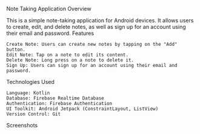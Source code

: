 Note Taking Application
Overview

This is a simple note-taking application for Android devices. It allows users to create, edit, and delete notes, as well as sign up for an account using their email and password.
Features

    Create Note: Users can create new notes by tapping on the "Add" button.
    Edit Note: Tap on a note to edit its content.
    Delete Note: Long press on a note to delete it.
    Sign Up: Users can sign up for an account using their email and password.

Technologies Used

    Language: Kotlin
    Database: Firebase Realtime Database
    Authentication: Firebase Authentication
    UI Toolkit: Android Jetpack (ConstraintLayout, ListView)
    Version Control: Git

Screenshots
